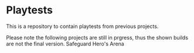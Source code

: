 # Playtests

This is a repository to contain playtests from previous projects.

Please note the following projects are still in prgress, thus the shown builds are not the final version.
Safeguard
Hero's Arena